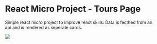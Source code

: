 # React Micro Project - Tours Page

Simple react micro project to improve react skills. Data is fecthed from an api and is rendered as seperate cards.

![](https://github.com/torsumkhan/Micro-project--Tours-page/blob/master/images/tours-gif.gif?raw=true)
